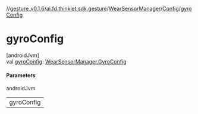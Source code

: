 //[gesture_v0.1.6](../../../../index.md)/[ai.fd.thinklet.sdk.gesture](../../index.md)/[WearSensorManager](../index.md)/[Config](index.md)/[gyroConfig](gyro-config.md)

# gyroConfig

[androidJvm]\
val [gyroConfig](gyro-config.md): [WearSensorManager.GyroConfig](../-gyro-config/index.md)

#### Parameters

androidJvm

| |
|---|
| gyroConfig |
